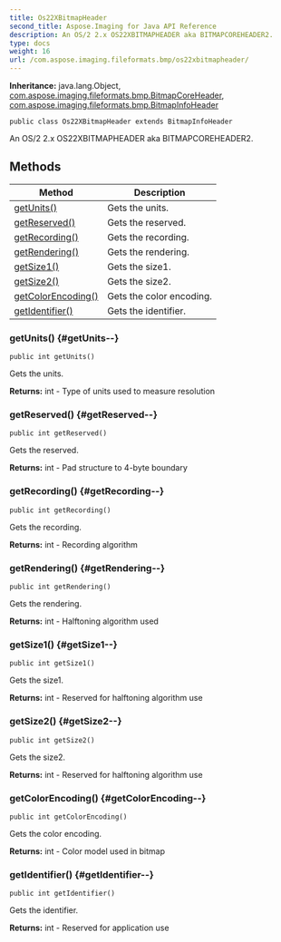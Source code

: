 ```yaml
---
title: Os22XBitmapHeader
second_title: Aspose.Imaging for Java API Reference
description: An OS/2 2.x OS22XBITMAPHEADER aka BITMAPCOREHEADER2.
type: docs
weight: 16
url: /com.aspose.imaging.fileformats.bmp/os22xbitmapheader/
---
```

**Inheritance:**
java.lang.Object, [com.aspose.imaging.fileformats.bmp.BitmapCoreHeader](../../com.aspose.imaging.fileformats.bmp/bitmapcoreheader), [com.aspose.imaging.fileformats.bmp.BitmapInfoHeader](../../com.aspose.imaging.fileformats.bmp/bitmapinfoheader)
```
public class Os22XBitmapHeader extends BitmapInfoHeader
```

An OS/2 2.x OS22XBITMAPHEADER aka BITMAPCOREHEADER2.
## Methods

| Method | Description |
| --- | --- |
| [getUnits()](#getUnits--) | Gets the units. |
| [getReserved()](#getReserved--) | Gets the reserved. |
| [getRecording()](#getRecording--) | Gets the recording. |
| [getRendering()](#getRendering--) | Gets the rendering. |
| [getSize1()](#getSize1--) | Gets the size1. |
| [getSize2()](#getSize2--) | Gets the size2. |
| [getColorEncoding()](#getColorEncoding--) | Gets the color encoding. |
| [getIdentifier()](#getIdentifier--) | Gets the identifier. |
### getUnits() {#getUnits--}
```
public int getUnits()
```


Gets the units.

**Returns:**
int - Type of units used to measure resolution
### getReserved() {#getReserved--}
```
public int getReserved()
```


Gets the reserved.

**Returns:**
int - Pad structure to 4-byte boundary
### getRecording() {#getRecording--}
```
public int getRecording()
```


Gets the recording.

**Returns:**
int - Recording algorithm
### getRendering() {#getRendering--}
```
public int getRendering()
```


Gets the rendering.

**Returns:**
int - Halftoning algorithm used
### getSize1() {#getSize1--}
```
public int getSize1()
```


Gets the size1.

**Returns:**
int - Reserved for halftoning algorithm use
### getSize2() {#getSize2--}
```
public int getSize2()
```


Gets the size2.

**Returns:**
int - Reserved for halftoning algorithm use
### getColorEncoding() {#getColorEncoding--}
```
public int getColorEncoding()
```


Gets the color encoding.

**Returns:**
int - Color model used in bitmap
### getIdentifier() {#getIdentifier--}
```
public int getIdentifier()
```


Gets the identifier.

**Returns:**
int - Reserved for application use
